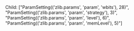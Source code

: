 Child: ["ParamSetting(('zlib.params', 'param', 'wbits'), 28)", "ParamSetting(('zlib.params', 'param', 'strategy'), 3)", "ParamSetting(('zlib.params', 'param', 'level'), 6)", "ParamSetting(('zlib.params', 'param', 'memLevel'), 5)"]